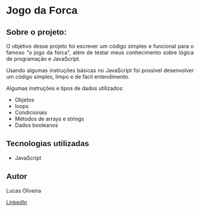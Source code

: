 <h1 style="font-family: sans-serif;">Jogo da Forca</h1>

<h2 style="font-family: sans-serif;">Sobre o projeto:</h2>

<p style="text-align: justify;">
    O objetivo desse projeto foi escrever um código simples e funcional para o famoso "o jogo da forca", além de testar
    meus conhecimento sobre lógica de programação e JavaScript.
</p>
<p style="text-align: justify;">
    Usando algumas instruções básicas no JavaScript foi possível desenvolver um código simples, limpo e de fácil
    entendimento.
</p>

<p style="text-align: justify;">
    Algumas instruções e tipos de dados utilizados:
</p>
<ul>
    <li>Objetos</li>
    <li>loops</li>
    <li>Condicionais</li>
    <li>Métodos de arrays e strings</li>
    <li>Dados booleanos</li>
</ul>

<h2 style="font-family: sans-serif;">Tecnologias utilizadas</h2>

<ul>
    <li>JavaScript</li>
</ul>

<h2 style="font-family: sans-serif;">Autor</h2>

<p>Lucas Oliveira</p>

<a href="http://www.linkedin.com/in/lucas-de-oliveira-5b8a5532" target="_blank">LinkedIn</a>